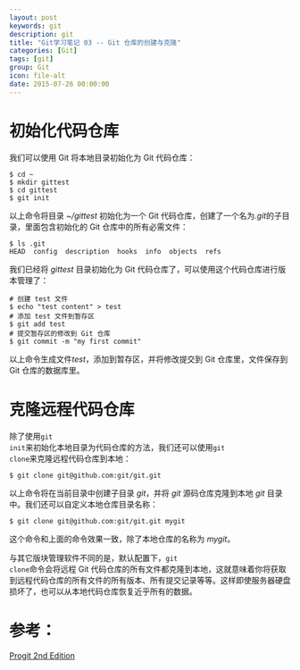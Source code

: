 ```yaml
---
layout: post
keywords: git
description: git
title: "Git学习笔记 03 -- Git 仓库的创建与克隆"
categories: [Git]
tags: [git]
group: Git
icon: file-alt
date: 2015-07-26 00:00:00
---
```


# 初始化代码仓库

我们可以使用 Git 将本地目录初始化为 Git 代码仓库：

    $ cd ~
    $ mkdir gittest
    $ cd gittest
    $ git init

以上命令将目录 <em>~/gittest</em> 初始化为一个 Git 代码仓库，创建了一个名为<em>.git</em>的子目录，里面包含初始化的 Git 仓库中的所有必需文件：

    $ ls .git
    HEAD  config  description  hooks  info  objects  refs

<!--excerpt-->

我们已经将 <em>gittest</em> 目录初始化为 Git 代码仓库了，可以使用这个代码仓库进行版本管理了：

    # 创建 test 文件
    $ echo "test content" > test
    # 添加 test 文件到暂存区
    $ git add test
    # 提交暂存区的修改到 Git 仓库
    $ git commit -m "my first commit"

以上命令生成文件<em>test</em>，添加到暂存区，并将修改提交到 Git 仓库里，文件保存到 Git 仓库的数据库里。

# 克隆远程代码仓库

除了使用<code>git init</code>来初始化本地目录为代码仓库的方法，我们还可以使用<code>git clone</code>来克隆远程代码仓库到本地：

    $ git clone git@github.com:git/git.git

以上命令将在当前目录中创建子目录 <em>git</em>，并将 <em>git</em> 源码仓库克隆到本地 <em>git</em> 目录中。我们还可以自定义本地仓库目录名称：

    $ git clone git@github.com:git/git.git mygit

这个命令和上面的命令效果一致，除了本地仓库的名称为 <em>mygit</em>。

与其它版块管理软件不同的是，默认配置下，<code>git clone</code>命令会将远程 Git 代码仓库的所有文件都克隆到本地，这就意味着你将获取到远程代码仓库的所有文件的所有版本、所有提交记录等等。这样即使服务器硬盘损坏了，也可以从本地代码仓库恢复近乎所有的数据。

# 参考：

[Progit 2nd Edition](http://git-scm.com/book/en/v2 "Progit 2nd Edition")